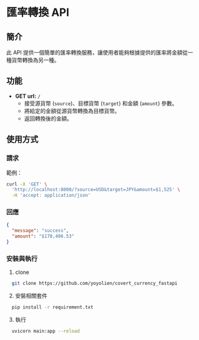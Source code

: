 # 匯率轉換 API

## 簡介

此 API 提供一個簡單的匯率轉換服務，讓使用者能夠根據提供的匯率將金額從一種貨幣轉換為另一種。

## 功能

- **GET url:** `/`
    - 接受源貨幣 (`source`)、目標貨幣 (`target`) 和金額 (`amount`) 參數。
    - 將給定的金額從源貨幣轉換為目標貨幣。
    - 返回轉換後的金額。

## 使用方式

### 請求

範例：

```bash
curl -X 'GET' \
  'http://localhost:8000/?source=USD&target=JPY&amount=$1,525' \
  -H 'accept: application/json'
```

### 回應

```json
{
  "message": "success",
  "amount": "$170,496.53"
}
```

### 安裝與執行

1. clone

```bash
  git clone https://github.com/yoyolien/covert_currency_fastapi
```

2. 安裝相關套件

```bash
  pip install -r requirement.txt
```

3. 執行

```bash
  uvicorn main:app --reload
```



